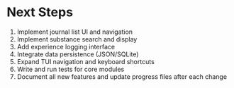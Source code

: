 # Next Steps

1. Implement journal list UI and navigation
2. Implement substance search and display
3. Add experience logging interface
4. Integrate data persistence (JSON/SQLite)
5. Expand TUI navigation and keyboard shortcuts
6. Write and run tests for core modules
7. Document all new features and update progress files after each change
